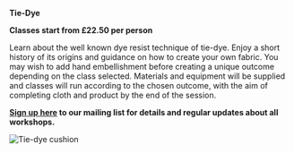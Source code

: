 **Tie-Dye**

**Classes start from £22.50 per person**

Learn about the well known dye resist technique of tie-dye. Enjoy a short history of its origins and guidance on how to create your own fabric. You may wish to add hand embellishment before creating a unique outcome depending on the class selected.
Materials and equipment will be supplied and classes will run according to the chosen outcome, with the aim of completing cloth and product by the end of the session.

**[Sign up here](/contact)  to our mailing list for details and regular updates about all workshops.**

![Tie-dye cushion](http://textilesatthestablehouse.co.uk/assets/tie-dye.png)
